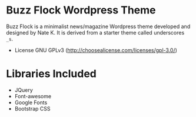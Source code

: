 Buzz Flock Wordpress Theme
===

Buzz Flock is a minimalist news/magazine Wordpress theme developed and designed by Nate K.
It is derived from a starter theme called underscores `_s`.

* License GNU GPLv3 (http://choosealicense.com/licenses/gpl-3.0/)

Libraries Included
===
* JQuery
* Font-awesome
* Google Fonts
* Bootstrap CSS
